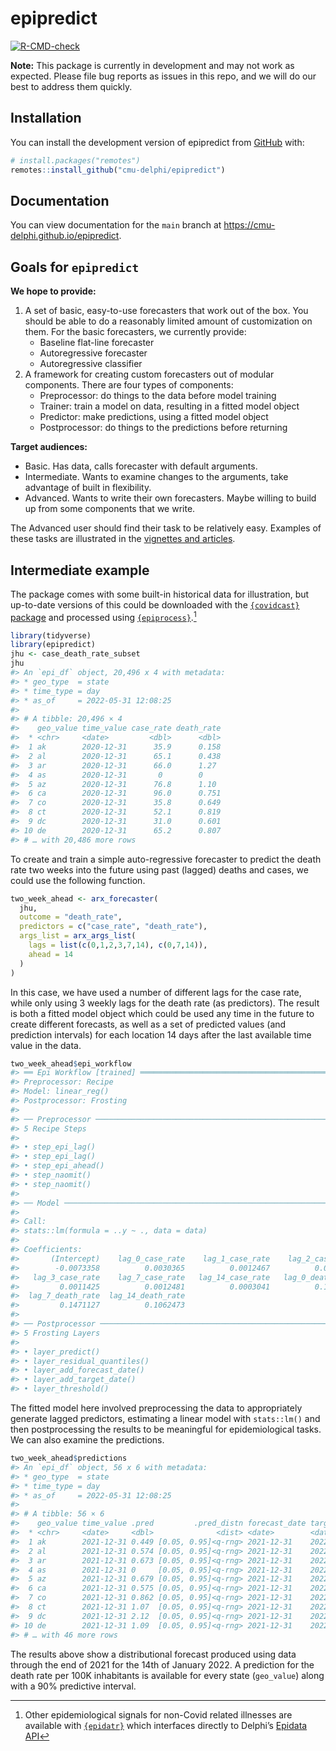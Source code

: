
<!-- README.md is generated from README.Rmd. Please edit that file -->

# epipredict

<!-- badges: start -->

[![R-CMD-check](https://github.com/cmu-delphi/epipredict/actions/workflows/R-CMD-check.yaml/badge.svg)](https://github.com/cmu-delphi/epipredict/actions/workflows/R-CMD-check.yaml)
<!-- badges: end -->

**Note:** This package is currently in development and may not work as
expected. Please file bug reports as issues in this repo, and we will do
our best to address them quickly.

## Installation

You can install the development version of epipredict from
[GitHub](https://github.com/) with:

``` r
# install.packages("remotes")
remotes::install_github("cmu-delphi/epipredict")
```

## Documentation

You can view documentation for the `main` branch at
<https://cmu-delphi.github.io/epipredict>.

## Goals for `epipredict`

**We hope to provide:**

1.  A set of basic, easy-to-use forecasters that work out of the box.
    You should be able to do a reasonably limited amount of
    customization on them. For the basic forecasters, we currently
    provide:
    - Baseline flat-line forecaster
    - Autoregressive forecaster
    - Autoregressive classifier
2.  A framework for creating custom forecasters out of modular
    components. There are four types of components:
    - Preprocessor: do things to the data before model training
    - Trainer: train a model on data, resulting in a fitted model object
    - Predictor: make predictions, using a fitted model object
    - Postprocessor: do things to the predictions before returning

**Target audiences:**

- Basic. Has data, calls forecaster with default arguments.
- Intermediate. Wants to examine changes to the arguments, take
  advantage of built in flexibility.
- Advanced. Wants to write their own forecasters. Maybe willing to build
  up from some components that we write.

The Advanced user should find their task to be relatively easy. Examples
of these tasks are illustrated in the [vignettes and
articles](https://cmu-delphi.github.io/epipredict).

## Intermediate example

The package comes with some built-in historical data for illustration,
but up-to-date versions of this could be downloaded with the
[`{covidcast}`
package](https://cmu-delphi.github.io/covidcast/covidcastR/index.html)
and processed using
[`{epiprocess}`](https://cmu-delphi.github.io/epiprocess/).[^1]

``` r
library(tidyverse)
library(epipredict)
jhu <- case_death_rate_subset
jhu
#> An `epi_df` object, 20,496 x 4 with metadata:
#> * geo_type  = state
#> * time_type = day
#> * as_of     = 2022-05-31 12:08:25
#> 
#> # A tibble: 20,496 × 4
#>    geo_value time_value case_rate death_rate
#>  * <chr>     <date>         <dbl>      <dbl>
#>  1 ak        2020-12-31      35.9      0.158
#>  2 al        2020-12-31      65.1      0.438
#>  3 ar        2020-12-31      66.0      1.27 
#>  4 as        2020-12-31       0        0    
#>  5 az        2020-12-31      76.8      1.10 
#>  6 ca        2020-12-31      96.0      0.751
#>  7 co        2020-12-31      35.8      0.649
#>  8 ct        2020-12-31      52.1      0.819
#>  9 dc        2020-12-31      31.0      0.601
#> 10 de        2020-12-31      65.2      0.807
#> # … with 20,486 more rows
```

To create and train a simple auto-regressive forecaster to predict the
death rate two weeks into the future using past (lagged) deaths and
cases, we could use the following function.

``` r
two_week_ahead <- arx_forecaster(
  jhu, 
  outcome = "death_rate", 
  predictors = c("case_rate", "death_rate"),
  args_list = arx_args_list(
    lags = list(c(0,1,2,3,7,14), c(0,7,14)),
    ahead = 14
  )
) 
```

In this case, we have used a number of different lags for the case rate,
while only using 3 weekly lags for the death rate (as predictors). The
result is both a fitted model object which could be used any time in the
future to create different forecasts, as well as a set of predicted
values (and prediction intervals) for each location 14 days after the
last available time value in the data.

``` r
two_week_ahead$epi_workflow
#> ══ Epi Workflow [trained] ══════════════════════════════════════════════════════
#> Preprocessor: Recipe
#> Model: linear_reg()
#> Postprocessor: Frosting
#> 
#> ── Preprocessor ────────────────────────────────────────────────────────────────
#> 5 Recipe Steps
#> 
#> • step_epi_lag()
#> • step_epi_lag()
#> • step_epi_ahead()
#> • step_naomit()
#> • step_naomit()
#> 
#> ── Model ───────────────────────────────────────────────────────────────────────
#> 
#> Call:
#> stats::lm(formula = ..y ~ ., data = data)
#> 
#> Coefficients:
#>       (Intercept)    lag_0_case_rate    lag_1_case_rate    lag_2_case_rate  
#>        -0.0073358          0.0030365          0.0012467          0.0009536  
#>   lag_3_case_rate    lag_7_case_rate   lag_14_case_rate   lag_0_death_rate  
#>         0.0011425          0.0012481          0.0003041          0.1351769  
#>  lag_7_death_rate  lag_14_death_rate  
#>         0.1471127          0.1062473  
#> 
#> ── Postprocessor ───────────────────────────────────────────────────────────────
#> 5 Frosting Layers
#> 
#> • layer_predict()
#> • layer_residual_quantiles()
#> • layer_add_forecast_date()
#> • layer_add_target_date()
#> • layer_threshold()
```

The fitted model here involved preprocessing the data to appropriately
generate lagged predictors, estimating a linear model with `stats::lm()`
and then postprocessing the results to be meaningful for epidemiological
tasks. We can also examine the predictions.

``` r
two_week_ahead$predictions
#> An `epi_df` object, 56 x 6 with metadata:
#> * geo_type  = state
#> * time_type = day
#> * as_of     = 2022-05-31 12:08:25
#> 
#> # A tibble: 56 × 6
#>    geo_value time_value .pred         .pred_distn forecast_date target_date
#>  * <chr>     <date>     <dbl>              <dist> <date>        <date>     
#>  1 ak        2021-12-31 0.449 [0.05, 0.95]<q-rng> 2021-12-31    2022-01-14 
#>  2 al        2021-12-31 0.574 [0.05, 0.95]<q-rng> 2021-12-31    2022-01-14 
#>  3 ar        2021-12-31 0.673 [0.05, 0.95]<q-rng> 2021-12-31    2022-01-14 
#>  4 as        2021-12-31 0     [0.05, 0.95]<q-rng> 2021-12-31    2022-01-14 
#>  5 az        2021-12-31 0.679 [0.05, 0.95]<q-rng> 2021-12-31    2022-01-14 
#>  6 ca        2021-12-31 0.575 [0.05, 0.95]<q-rng> 2021-12-31    2022-01-14 
#>  7 co        2021-12-31 0.862 [0.05, 0.95]<q-rng> 2021-12-31    2022-01-14 
#>  8 ct        2021-12-31 1.07  [0.05, 0.95]<q-rng> 2021-12-31    2022-01-14 
#>  9 dc        2021-12-31 2.12  [0.05, 0.95]<q-rng> 2021-12-31    2022-01-14 
#> 10 de        2021-12-31 1.09  [0.05, 0.95]<q-rng> 2021-12-31    2022-01-14 
#> # … with 46 more rows
```

The results above show a distributional forecast produced using data
through the end of 2021 for the 14th of January 2022. A prediction for
the death rate per 100K inhabitants is available for every state
(`geo_value`) along with a 90% predictive interval.

<!--

During a quiet period, a user decides they want to first predict whether a surge is about to occur, say using variant information from GISAID. Then for surging locations, they want to train an AR model using past surges in the same location. Everywhere else, they predict a flat line. We should be able to do this in a few lines of code.

Delphi's own forecasts have been produced/evaluated in this way for a while now, but the code base is scattered and evolving. We want to consolidate, generalize, and simplify to allow others to benefit as well.

The basic framework should allow for something like the following. This would
feel very familiar to anyone working in `R`+`{tidyverse}`.

**Simple linear autoregressive model with scaling (modular)**


```r
my_fcaster = new_epi_predictor() %>%
  add_preprocessor(scaler, var = cases, by = pop) %>%
  add_preprocessor(lagger, var = dv_cli, lags = c(0, 7, 14)) %>%
  add_trainer(lm) %>%
  add_predictor(lm.predict) %>%
  add_postprocessor(scaler, by = 1/pop)
```

Then you could run this on an `epi_df` with one line.


```r
my_fcaster(lead(cases, 7) ~ ., epi_df, key_vars, time_vars)
```

The hypothetical example of first classifying, then fitting different models would also fit into this framework. And this isn't far from our current production models.




### What this isn't

This is not a framework for SIR models. We intend to create some simple versions, but advanced models---those that use variants, hospitalizations, different types of immunity, age stratification, etc.---cannot be compartmentalized in the same way (though see [pypm](https://pypm.github.io/home/)). These types of models also are better at scenario modeling than short term forecasts unless they are quite complicated.

-->

[^1]: Other epidemiological signals for non-Covid related illnesses are
    available with [`{epidatr}`](https://github.com/cmu-delphi/epidatr)
    which interfaces directly to Delphi’s [Epidata
    API](https://cmu-delphi.github.io/delphi-epidata/)
